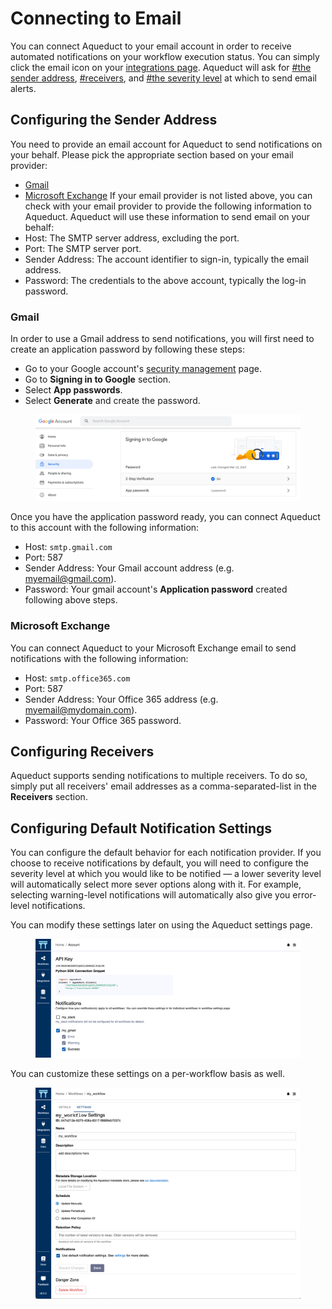 # Connecting to Email

You can connect Aqueduct to your email account in order to receive automated notifications on your workflow execution status. You can simply click the email icon on your [integrations page](../integrations/adding-an-integration/README.md). Aqueduct will ask for [#the sender address](connecting-to-email.md#configuring-the-sender-address), [#receivers](connecting-to-email.md#configuring-receivers), and [#the severity level](connecting-to-email#configuring-default-notification-settings) at which to send email alerts.

## Configuring the Sender Address
You need to provide an email account for Aqueduct to send notifications on your behalf. Please pick the appropriate section based on your email provider:
* [Gmail](connecting-to-email.md#gmail)
* [Microsoft Exchange](connecting-to-email.md#microsoft-exchange)
If your email provider is not listed above, you can check with your email provider to provide the following information to Aqueduct. Aqueduct will use these information to send email on your behalf:
* Host: The SMTP server address, excluding the port.
* Port: The SMTP server port.
* Sender Address: The account identifier to sign-in, typically the email address.
* Password: The credentials to the above account, typically the log-in password.
### Gmail
In order to use a Gmail address to send notifications, you will first need to create an application password by following these steps:
* Go to your Google account's [security management](https://myaccount.google.com/security) page.
* Go to **Signing in to Google** section.
* Select **App passwords**.
* Select **Generate** and create the password.
<figure><img src="../.gitbook/assets/connecting_email_google_security_management.png" alt=""><figcaption></figcaption></figure>

Once you have the application password ready, you can connect Aqueduct to this account with the following information:
* Host: `smtp.gmail.com`
* Port: 587
* Sender Address: Your Gmail account address (e.g. myemail@gmail.com).
* Password: Your gmail account's **Application password** created following above steps.
    
### Microsoft Exchange
You can connect Aqueduct to your Microsoft Exchange email to send notifications with the following information:
* Host: `smtp.office365.com`
* Port: 587
* Sender Address: Your Office 365 address (e.g. myemail@mydomain.com).
* Password: Your Office 365 password.

## Configuring Receivers
Aqueduct supports sending notifications to multiple receivers. To do so, simply put all receivers' email addresses as a comma-separated-list in the **Receivers** section.

## Configuring Default Notification Settings
You can configure the default behavior for each notification provider. If you choose to receive notifications by default, you will need to configure the severity level at which you would like to be notified — a lower severity level will automatically select more sever options along with it. For example, selecting warning-level notifications will automatically also give you error-level notifications.

You can modify these settings later on using the Aqueduct settings page.
<figure><img src="../.gitbook/assets/notification_account.png" alt=""><figcaption></figcaption></figure>

You can customize these settings on a per-workflow basis as well.
<figure><img src="../.gitbook/assets/notification_workflow.png" alt=""><figcaption></figcaption></figure>
